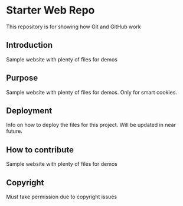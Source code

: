 # Starter Web Repo


This repository is for showing how Git and GitHub work

## Introduction

Sample website with plenty of files for demos

## Purpose

Sample website with plenty of files for demos. Only for smart cookies.

## Deployment
Info on how to deploy the files for this project. Will be updated in near future.

## How to contribute
Sample website with plenty of files for demos

## Copyright
Must take permission due to copyright issues


